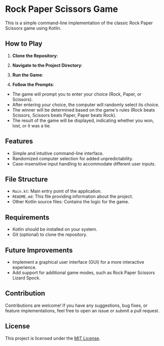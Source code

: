 # Rock Paper Scissors Game

This is a simple command-line implementation of the classic Rock Paper Scissors game using Kotlin.

## How to Play

1. **Clone the Repository**: 

2. **Navigate to the Project Directory**: 

3. **Run the Game**: 

4. **Follow the Prompts**: 
- The game will prompt you to enter your choice (Rock, Paper, or Scissors).
- After entering your choice, the computer will randomly select its choice.
- The winner will be determined based on the game's rules (Rock beats Scissors, Scissors beats Paper, Paper beats Rock).
- The result of the game will be displayed, indicating whether you won, lost, or it was a tie.

## Features

- Simple and intuitive command-line interface.
- Randomized computer selection for added unpredictability.
- Case-insensitive input handling to accommodate different user inputs.

## File Structure

- `Main.kt`: Main entry point of the application.
- `README.md`: This file providing information about the project.
- Other Kotlin source files: Contains the logic for the game.

## Requirements

- Kotlin should be installed on your system.
- Git (optional) to clone the repository.

## Future Improvements

- Implement a graphical user interface (GUI) for a more interactive experience.
- Add support for additional game modes, such as Rock Paper Scissors Lizard Spock.

## Contribution

Contributions are welcome! If you have any suggestions, bug fixes, or feature implementations, feel free to open an issue or submit a pull request.

## License

This project is licensed under the [MIT License](LICENSE).
